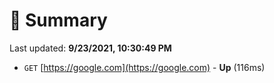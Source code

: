 # 📖 Summary
Last updated: **9/23/2021, 10:30:49 PM**

- `GET` [https://google.com](https://google.com) - **Up** (116ms)
